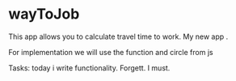 # wayToJob

This app allows you to calculate travel time to work. 
My new app .

For implementation we will use the function and circle from js

Tasks:
 today i write functionality. Forgett. I must.</i>
